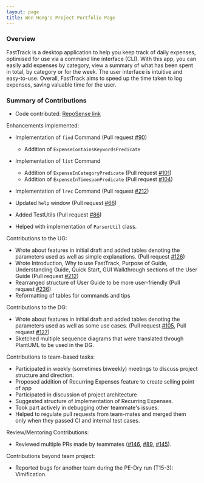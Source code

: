 ```yaml
---
layout: page
title: Wen Hong's Project Portfolio Page
---
```


### Overview

FastTrack is a desktop application to help you keep track of daily expenses, optimised for use via a command line interface (CLI). With this app, you can easily add expenses by category, view a summary of what has been spent in total, by category or for the week. The user interface is intuitive and easy-to-use. Overall, FastTrack aims to speed up the time taken to log expenses, saving valuable time for the user.

### Summary of Contributions

- Code contributed: [RepoSense link](https://nus-cs2103-ay2223s2.github.io/tp-dashboard/?search=jinbesan&breakdown=true&sort=groupTitle%20dsc&sortWithin=title&since=2023-02-17&timeframe=commit&mergegroup=&groupSelect=groupByRepos&checkedFileTypes=docs~functional-code~test-code~other)

Enhancements implemented:

- Implementation of `find` Command (Pull request [#90](https://github.com/AY2223S2-CS2103T-W09-2/tp/pull/90))
  - Addition of `ExpenseContainsKeywordsPredicate`
- Implementation of `list` Command
  - Addition of `ExpenseInCategoryPredicate` (Pull request [#101](https://github.com/AY2223S2-CS2103T-W09-2/tp/pull/101))
  - Addition of `ExpenseInTimespanPredicate` (Pull request [#104](https://github.com/AY2223S2-CS2103T-W09-2/tp/pull/104))
- Implementation of `lrec` Command (Pull request [#212](https://github.com/AY2223S2-CS2103T-W09-2/tp/pull/212))

- Updated `help` window (Pull request [#66](https://github.com/AY2223S2-CS2103T-W09-2/tp/pull/66))
- Added TestUtils (Pull request [#86](https://github.com/AY2223S2-CS2103T-W09-2/tp/pull/86))

- Helped with implementation of `ParserUtil` class.

Contributions to the UG:
- Wrote about features in initial draft and added tables denoting the parameters used as well as simple explanations. (Pull request [#126](https://github.com/AY2223S2-CS2103T-W09-2/tp/pull/126))
- Wrote Introduction, Why to use FastTrack, Purpose of Guide, Understanding Guide, Quick Start, GUI Walkthrough sections of the User Guide (Pull request [#212](https://github.com/AY2223S2-CS2103T-W09-2/tp/pull/212))
- Rearranged structure of User Guide to be more user-friendly (Pull request [#236](https://github.com/AY2223S2-CS2103T-W09-2/tp/pull/236))
- Reformatting of tables for commands and tips

Contributions to the DG:
- Wrote about features in initial draft and added tables denoting the parameters used as well as some use cases. (Pull request [#105](https://github.com/AY2223S2-CS2103T-W09-2/tp/pull/105), Pull request [#127](https://github.com/AY2223S2-CS2103T-W09-2/tp/pull/127))
- Sketched multiple sequence diagrams that were translated through PlantUML to be used in the DG.

Contributions to team-based tasks:
- Participated in weekly (sometimes biweekly) meetings to discuss project structure and direction.
- Proposed addition of Recurring Expenses feature to create selling point of app
- Participated in discussion of project architecture
- Suggested structure of implementation of Recurring Expenses.
- Took part actively in debugging other teammate's issues.
- Helped to regulate pull requests from team-mates and merged them only when they passed CI and internal test cases.

Review/Mentoring Contributions:
- Reviewed multiple PRs made by teammates ([#146](https://github.com/AY2223S2-CS2103T-W09-2/tp/pull/146), [#89](https://github.com/AY2223S2-CS2103T-W09-2/tp/pull/89), [#145](https://github.com/AY2223S2-CS2103T-W09-2/tp/pull/145)).

Contributions beyond team project:
- Reported bugs for another team during the PE-Dry run (T15-3): Vimification.